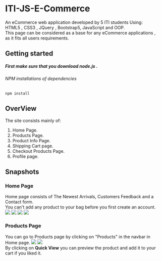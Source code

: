 # ITI-JS-E-Commerce
An eCommerce web application developed by 5 ITI students Using:</br>
HTML5 , CSS3 , JQuery , Bootstrap5, JavaScript and OOP.</br>
This page can be considered as a base for any eCommerce applications , as it fits all users requirements.


## Getting started
##### First make sure that you download node.js .

###### NPM installations of dependencies

```
npm install 
```

## OverView
The site consists mainly of: <br>
1. Home Page.</br>
2. Products Page.</br>
3. Product Info Page.</br>
4. Shipping Cart page.</br>
5. Checkout Products Page.</br>
6. Profile page.</br>


## Snapshots

### Home Page 
Home page consists of The Newest Arrivals, Customers Feedback and a Contact form.</br> 
You can't add any product to your bag before you first create an account.</br>
<img src="https://user-images.githubusercontent.com/117679026/210112576-caacfbdf-4da8-459d-a46c-6c5544cd69ec.jpeg" >
<img src="https://user-images.githubusercontent.com/117679026/210113079-93999d56-8707-4333-9b09-c962505df099.jpeg">
<img src="https://user-images.githubusercontent.com/117679026/210113154-de2d85eb-0a4d-470c-87b6-ceb2c4870aa0.jpeg">
<img src="https://user-images.githubusercontent.com/117679026/210113405-afab430f-6b81-4591-80ef-f3dbbd439d39.jpeg">

### Products Page
You can go to Products page by clicking on "Products" in the navbar in Home page.
<img src="https://user-images.githubusercontent.com/117679026/210113579-9e5659f9-7555-42f9-bb90-1921152f2708.jpeg">
<img src="https://user-images.githubusercontent.com/117679026/210113660-ae472c49-5813-4dba-afff-f913fc737dd2.jpeg"></br>
By clicking on <b>Quick View</b> you can preview the product and add it to your cart if you liked it.</br> 







